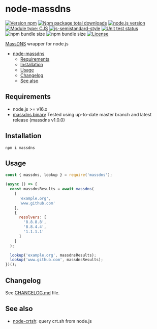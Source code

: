 # node-massdns

[![Version npm](https://img.shields.io/npm/v/massdns.svg)](https://www.npmjs.com/package/massdns)
[![Npm package total downloads](https://img.shields.io/npm/dt/massdns)](https://npmjs.com/package/massdns)
[![node.js version](https://img.shields.io/node/v/massdns)](https://www.npmjs.com/package/massdns)
[![Module type: CJS](https://img.shields.io/badge/module%20type-cjs-brightgreen)](https://github.com/voxpelli/badges-cjs-esm)
[![js-semistandard-style](https://img.shields.io/badge/code%20style-semistandard-brightgreen.svg)](https://github.com/standard/semistandard)
[![Unit test status](https://github.com/kucingbasah737/node-massdns/actions/workflows/node.js.yml/badge.svg)](https://github.com/kucingbasah737/node-massdns/actions/workflows/node.js.yml?query=branch%3Amain)
![npm bundle size](https://img.shields.io/bundlephobia/minzip/massdns)
![npm bundle size](https://img.shields.io/bundlephobia/min/massdns)
[![License](https://img.shields.io/github/license/kucingbasah737/node-crtsh)](https://github.com/kucingbasah737/node-massdns/blob/main/LICENSE)

[MassDNS]((https://github.com/blechschmidt/massdns)) wrapper for node.js

- [node-massdns](#node-massdns)
  - [Requirements](#requirements)
  - [Installation](#installation)
  - [Usage](#usage)
  - [Changelog](#changelog)
  - [See also](#see-also)

## Requirements
- node.js >= v16.x
- [massdns binary](https://github.com/blechschmidt/massdns)
  Tested using up-to-date master branch and latest release (massdns v1.0.0)

## Installation
```shell
npm i massdns
```

## Usage
```javascript
const { massdns, lookup } = require('massdns');

(async () => {
  const massdnsResults = await massdns(
    [
      'example.org',
      'www.github.com'
    ],
    {
      resolvers: [
        '8.8.8.8',
        '8.8.4.4',
        '1.1.1.1'
      ]
    }
  );

  lookup('example.org', massdnsResults);
  lookup('www.github.com', massdnsResults);
})();

```

## Changelog
See [CHANGELOG.md](CHANGELOG.md) file.

## See also
- [node-crtsh](https://github.com/kucingbasah737/node-crtsh): query crt.sh from node.js
